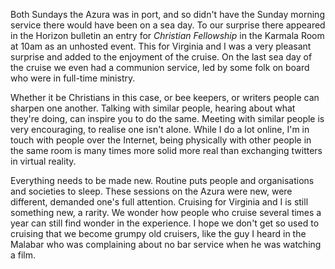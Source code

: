 Both Sundays the Azura was in port, and so didn't have the Sunday morning service
there would have been on a sea day. To our surprise there appeared in the Horizon
bulletin an entry for *Christian Fellowship* in the Karmala Room at 10am
as an unhosted event. This for Virginia and I was a very pleasant surprise and
added to the enjoyment of the cruise. On the last sea day of the cruise we
even had a communion service, led by some folk on board who were in full-time
ministry.

Whether it be Christians in this case, or bee keepers, or writers people can sharpen
one another. Talking with similar people, hearing about what they're doing, can inspire
you to do the same. Meeting with similar people is very encouraging, to realise
one isn't alone. While I do a lot online, I'm in touch with people over the Internet,
being physically with other people in the same room is many times more solid more real
than exchanging twitters in virtual reality.

Everything needs to be made new. Routine puts people and organisations and
societies to sleep. These sessions on the Azura were new, were different,
demanded one's full attention. Cruising for Virginia and I is still
something new, a rarity. We wonder how people who cruise several times a year
can still find wonder in the experience. I hope we don't get so used to
cruising that we become grumpy old cruisers, like the guy I heard in the
Malabar who was complaining about no bar service when he was watching a film.
